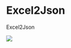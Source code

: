 # Excel2Json
 Excel2Json


<img src="https://github.com/planet0104/Excel2Json/blob/master/screenshot.jpg" />
